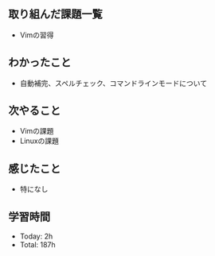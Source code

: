 ## 取り組んだ課題一覧
- Vimの習得
## わかったこと
- 自動補完、スペルチェック、コマンドラインモードについて
## 次やること
- Vimの課題
- Linuxの課題
## 感じたこと
- 特になし
## 学習時間
- Today: 2h
- Total: 187h

<!--```toggl
LIST
FROM 2024-04-25 TO 2024-04-25
INCLUDE PROJECTS "HappinessChain", "Self-Study"
```-->
<!--```toggl
SUMMARY
FROM 2024-01-01 TO 2024-04-25
INCLUDE PROJECTS "HappinessChain", "Self-Study"
```-->
